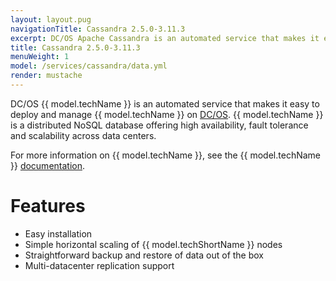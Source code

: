 ```yaml
---
layout: layout.pug
navigationTitle: Cassandra 2.5.0-3.11.3
excerpt: DC/OS Apache Cassandra is an automated service that makes it easy to deploy and manage Apache Cassandra on DC/OS.
title: Cassandra 2.5.0-3.11.3
menuWeight: 1
model: /services/cassandra/data.yml
render: mustache
---
```


DC/OS {{ model.techName }} is an automated service that makes it easy to deploy and manage {{ model.techName }} on [DC/OS](https://mesosphere.com/product/). {{ model.techName }} is a distributed NoSQL database offering high availability, fault tolerance and scalability across data centers.

For more information on {{ model.techName }}, see the {{ model.techName }} [documentation](http://cassandra.apache.org/doc/latest/).

# Features

*   Easy installation
*   Simple horizontal scaling of {{ model.techShortName }} nodes
*   Straightforward backup and restore of data out of the box
*   Multi-datacenter replication support
